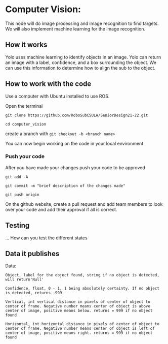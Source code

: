 # Computer Vision:
This node will do image processing and image recognition to find targets. We will also implement machine learning for the image recognition.

## How it works
Yolo uses machine learning to identify objects in an image. Yolo can return an image with a label, confidence, and a box surrounding the object. We can use this information to determine how to align the sub to the object.

## How to work with the code
Use a computer with Ubuntu installed to use ROS.

Open the terminal

`git clone https://github.com/RoboSubCSULA/SeniorDesign21-22.git`

`cd computer_vision`

create a branch with `git checkout -b <branch name>`

You can now begin working on the code in your local environment

### Push your code

After you have made your changes push your code to be approved

`git add -A`

`git commit -m "brief description of the changes made"`

`git push origin`

On the github website, create a pull request and add team members to look over your code and add their approval if all is correct.

## Testing
... How can you test the different states

## Data it publishes

Data:

`Object, label for the object found, string if no object is detected, will return'Null'`

`Confidence, float, 0 - 1, 1 being absolutely certainty. If no object is detected, returns -999`

`Vertical, int vertical distance in pixels of center of object to center of frame.
Negative number means center of object is above center of image, positive means below.
returns = 999 if no object found`

`Horizontal, int horizontal distance in pixels of center of object to center of frame.
Negative number means center of object is left of center of image, positive means right.
returns = 999 if no object found`
